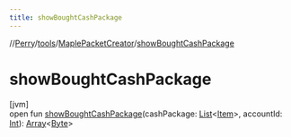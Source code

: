 ```yaml
---
title: showBoughtCashPackage
---
```

//[Perry](../../../index.html)/[tools](../index.html)/[MaplePacketCreator](index.html)/[showBoughtCashPackage](show-bought-cash-package.html)



# showBoughtCashPackage



[jvm]\
open fun [showBoughtCashPackage](show-bought-cash-package.html)(cashPackage: [List](https://docs.oracle.com/javase/8/docs/api/java/util/List.html)&lt;[Item](../../client.inventory/-item/index.html)&gt;, accountId: [Int](https://kotlinlang.org/api/latest/jvm/stdlib/kotlin/-int/index.html)): [Array](https://kotlinlang.org/api/latest/jvm/stdlib/kotlin/-array/index.html)&lt;[Byte](https://kotlinlang.org/api/latest/jvm/stdlib/kotlin/-byte/index.html)&gt;




